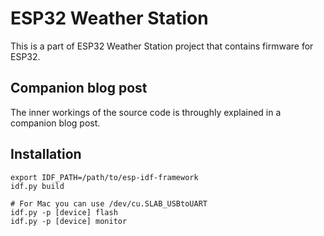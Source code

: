 # ESP32 Weather Station
This is a part of ESP32 Weather Station project that contains firmware for ESP32.

## Companion blog post
The inner workings of the source code is throughly explained in a companion blog post.

## Installation
```
export IDF_PATH=/path/to/esp-idf-framework
idf.py build

# For Mac you can use /dev/cu.SLAB_USBtoUART
idf.py -p [device] flash
idf.py -p [device] monitor
```
